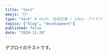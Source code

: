```yaml
---
title: "test"
emoji: "🐡"
type: "tech" # tech: 技術記事 / idea: アイデア
topics: ["blog", "development"]
published: false
date: "2024-12-28"
---
```


デプロイのテストです。
